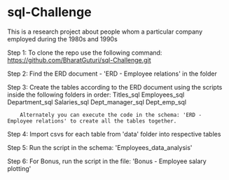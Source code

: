 # sql-Challenge

This is a research project about people whom a particular company employed during the 1980s and 1990s

Step 1: To clone the repo use the following command:
  https://github.com/BharatGuturi/sql-Challenge.git
  
Step 2: Find the ERD document - 'ERD - Employee relations' in the folder

Step 3: Create the tables according to the ERD document using the scripts inside the following folders in order:
        Titles_sql
        Employees_sql 
        Department_sql
        Salaries_sql
        Dept_manager_sql
        Dept_emp_sql
  
        Alternately you can execute the code in the schema: 'ERD - Employee relations' to create all the tables together.
 
 Step 4: Import csvs for each table from 'data' folder into respective tables
 
 Step 5: Run the script in the schema: 'Employees_data_analysis'
 
 Step 6: For Bonus, run the script in the file: 'Bonus - Employee salary plotting'
